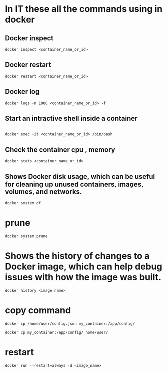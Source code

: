# In IT these all the commands using in docker 


## Docker inspect 

```
docker inspect <container_name_or_id>
```
## Docker restart 

```
docker restart <container_name_or_id>
```


## Docker log

```
docker logs -n 1000 <container_name_or_id> -f
```


## Start an intractive shell inside  a container

```

docker exec -it <container_name_or_id> /bin/bash

```

## Check the container cpu , memory

```
docker stats <container_name_or_id>
```



## Shows Docker disk usage, which can be useful for cleaning up unused containers, images, volumes, and networks.
```
docker system df
```


# prune

```
docker system prune
```


# Shows the history of changes to a Docker image, which can help debug issues with how the image was built.

```
docker history <image name>

```


# copy command

```
docker cp /home/user/config.json my_container:/app/config/
```

```
docker cp my_container:/app/config/ home/user/

```

# restart 

```
docker run --restart=always -d <image_name>

```